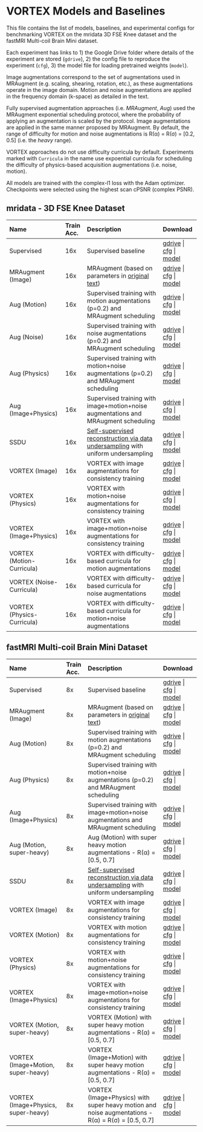 # VORTEX Models and Baselines
This file contains the list of models, baselines, and experimental configs for benchmarking VORTEX on the mridata 3D FSE Knee dataset and the fastMRI Multi-coil Brain Mini dataset.

Each experiment has links to 1) the Google Drive folder where details of the experiment are stored (`gdrive`), 2) the config file to reproduce the experiment (`cfg`), 3) the model file for loading pretrained weights (`model`).

Image augmentations correspond to the set of augmentations used in MRAugment (e.g. scaling, shearing, rotation, etc.), as these augmentations operate in the image domain. Motion and noise augmentations are applied in the frequency domain (k-space) as detailed in the text.

Fully supervised augmentation approaches (i.e. *MRAugment*, *Aug*) used the MRAugment exponential scheduling protocol, where the probability of applying an augmentation is scaled by the protocol. Image augmentations are applied in the same manner proposed by MRAugment. By default, the range of difficulty for motion and noise augmentations is R(α) = R(σ) = [0.2, 0.5] (i.e. the *heavy* range).

VORTEX approaches do not use difficulty curricula by default. Experiments marked with `Curricula` in the name use expoential curricula for scheduling the difficulty of physics-based acquisition augmentations (i.e. noise, motion).

All models are trained with the complex-l1 loss with the Adam optimizer. Checkpoints were selected using the highest scan cPSNR (complex PSNR).


## mridata - 3D FSE Knee Dataset

| Name                       | Train Acc.   | Description                                                                                                                   | Download                                                                                                                                                                                                                                                                                   |
|:---------------------------|:-------------|:------------------------------------------------------------------------------------------------------------------------------|:-------------------------------------------------------------------------------------------------------------------------------------------------------------------------------------------------------------------------------------------------------------------------------------------|
| Supervised                 | 16x          | Supervised baseline                                                                                                           | [gdrive](https://drive.google.com/drive/folders/1LGCdh88a9nqpZP5zSyKQS97rW0jjvnnE?usp=sharing) \| [cfg](https://drive.google.com/file/d/1w9WbObfugSvqRWz7XlXgBtTmS__T5nkj/view?usp=sharing) \| [model](https://drive.google.com/file/d/1LmCHFIQDzr2MbSibvU8Pj_iKPvGdJ2Dd/view?usp=sharing) |
| MRAugment (Image)          | 16x          | MRAugment (based on parameters in [original text](https://arxiv.org/abs/2106.14947))                                          | [gdrive](https://drive.google.com/drive/folders/1yFj7rL5z0wzukck_b0NUOY54AT83ilPL?usp=sharing) \| [cfg](https://drive.google.com/file/d/1SjHN1ip7Q3I1oiYrZmPr-JG7FLqlmHBS/view?usp=sharing) \| [model](https://drive.google.com/file/d/1cGNctKbU9Y9fCIbhJOLUO-xmNPPOw22L/view?usp=sharing) |
| Aug (Motion)               | 16x          | Supervised training with motion augmentations (p=0.2) and MRAugment scheduling                                                | [gdrive](https://drive.google.com/drive/folders/1wG952ygITGwr0Asd04OMr89gg6SFJu5J?usp=sharing) \| [cfg](https://drive.google.com/file/d/1BVrJQ84czbmXUZ3Dn8eMNVIA0ZO-ObZC/view?usp=sharing) \| [model](https://drive.google.com/file/d/1LRuzy3GuRpwJnsDXsMQmYzOj7-mZkuOw/view?usp=sharing) |
| Aug (Noise)                | 16x          | Supervised training with noise augmentations (p=0.2) and MRAugment scheduling                                                 | [gdrive](https://drive.google.com/drive/folders/112IBEyaCpFg3fOQfWPO3Qpt65EnUP7tY?usp=sharing) \| [cfg](https://drive.google.com/file/d/1iCPlR8xDkWriPKPyZYXG2t7GOSL20k5M/view?usp=sharing) \| [model](https://drive.google.com/file/d/1b5FBhMw8CHSoOkYfCVaOuhQT2UU3K4GR/view?usp=sharing) |
| Aug (Physics)              | 16x          | Supervised training with motion+noise augmentations (p=0.2) and MRAugment scheduling                                          | [gdrive](https://drive.google.com/drive/folders/10lpNKluD9hylNIZb58Fs_6eKhvdbh6sn?usp=sharing) \| [cfg](https://drive.google.com/file/d/1ll6QuEiX722rd88keq0BtPt-MntpOqqT/view?usp=sharing) \| [model](https://drive.google.com/file/d/1Igry2B2_H6xcWUchHm9pJGK1wrEYK1BW/view?usp=sharing) |
| Aug (Image+Physics)        | 16x          | Supervised training with image+motion+noise augmentations and MRAugment scheduling                                            | [gdrive](https://drive.google.com/drive/folders/1iU24y6qjE2Y1DFrc-dgbTTOSd-KjctYr?usp=sharing) \| [cfg](https://drive.google.com/file/d/1mdRKuN4LfBLLiI342WBueroZUKEmIQz6/view?usp=sharing) \| [model](https://drive.google.com/file/d/1cdbrZxIYljcsTt7wKS89p8HmysDWgS5t/view?usp=sharing) |
| SSDU                       | 16x          | [Self-supervised reconstruction via data undersampling](https://pubmed.ncbi.nlm.nih.gov/32614100/) with uniform undersampling | [gdrive](https://drive.google.com/drive/folders/14H0MCPR7OxmxD5hCckZZvaaxh4chtD-g?usp=sharing) \| [cfg](https://drive.google.com/file/d/1SUzQxFahnc_0HDmrV9hVJdQpjwtF2lCt/view?usp=sharing) \| [model](https://drive.google.com/file/d/1Iz3XFYf1kQWq3Qq-V01MbuMaHkuFum3i/view?usp=sharing) |
| VORTEX (Image)             | 16x          | VORTEX with image augmentations for consistency training                                                                      | [gdrive](https://drive.google.com/drive/folders/1BrVIS9McWevQkrgnPqlqNEuEr08giPDI?usp=sharing) \| [cfg](https://drive.google.com/file/d/1evUFuIc02fB_Xnwl1tv2L0TMPCOnehfI/view?usp=sharing) \| [model](https://drive.google.com/file/d/1HWmq9VxWNDdR3otvzURvd5_moq7BTvRW/view?usp=sharing) |
| VORTEX (Physics)           | 16x          | VORTEX with motion+noise augmentations for consistency training                                                               | [gdrive](https://drive.google.com/drive/folders/1U-QYKFGrMoDwIqthlhNgx9uJL3xu00di?usp=sharing) \| [cfg](https://drive.google.com/file/d/1KlV0aaUQRpuqbLQPQIeqE-L3Gcx3kIjq/view?usp=sharing) \| [model](https://drive.google.com/file/d/1Nor54dU-GIX-UIvqK5uEZqDNafn4E1W2/view?usp=sharing) |
| VORTEX (Image+Physics)     | 16x          | VORTEX with image+motion+noise augmentations for consistency training                                                         | [gdrive](https://drive.google.com/drive/folders/12lLKDTn0MjWYIv98TM77nH9SfEjoSRn3?usp=sharing) \| [cfg](https://drive.google.com/file/d/1mtwsNZglb5ncY5_sZX5oUVgFGLF1cuj4/view?usp=sharing) \| [model](https://drive.google.com/file/d/1LgZdoXL8LVidwRxwk0p3vqfJ8nkVV_sd/view?usp=sharing) |
| VORTEX (Motion-Curricula)  | 16x          | VORTEX with difficulty-based curricula for motion augmentations                                                               | [gdrive](https://drive.google.com/drive/folders/1OOQdSLCE1DhrvCA-A6Py98kXroaySbOV?usp=sharing) \| [cfg](https://drive.google.com/file/d/1on-AxdIzq8fkshPcjKdg_ap50SxFoROY/view?usp=sharing) \| [model](https://drive.google.com/file/d/1j_Ps_Ldbzy7euBWwP_Cx2uVQ9w6xYn2I/view?usp=sharing) |
| VORTEX (Noise-Curricula)   | 16x          | VORTEX with difficulty-based curricula for noise augmentations                                                                | [gdrive](https://drive.google.com/drive/folders/1iXntwR7LAoGAbcyc0vWbXTOPIc8FqpVP?usp=sharing) \| [cfg](https://drive.google.com/file/d/1dq7NAIo2p6beIu5sRqbuGLFApuCK2QkL/view?usp=sharing) \| [model](https://drive.google.com/file/d/1GTUl-F1VYsR-jxRR2VXwGYqAzFEWwPB_/view?usp=sharing) |
| VORTEX (Physics-Curricula) | 16x          | VORTEX with difficulty-based curricula for motion+noise augmentations                                                         | [gdrive](https://drive.google.com/drive/folders/1U1rvrwtv_7NKacwyokeKOQZDFTR3l86x?usp=sharing) \| [cfg](https://drive.google.com/file/d/1vmV33t7fD6LRG82fEIlnlyIlTEZCJGnj/view?usp=sharing) \| [model](https://drive.google.com/file/d/10vlCrXQEGmLrOEvR6GJ6XcvyNyzGZJat/view?usp=sharing) |

## fastMRI Multi-coil Brain Mini Dataset
| Name                                | Train Acc.   | Description                                                                                                                   | Download                                                                                                                                                                                                                                                                                   |
|:------------------------------------|:-------------|:------------------------------------------------------------------------------------------------------------------------------|:-------------------------------------------------------------------------------------------------------------------------------------------------------------------------------------------------------------------------------------------------------------------------------------------|
| Supervised                          | 8x           | Supervised baseline                                                                                                           | [gdrive](https://drive.google.com/drive/folders/18vp9KZRFagxJ6LKpSJrZ0H_1NUNx_i3z?usp=sharing) \| [cfg](https://drive.google.com/file/d/1TT1YZmpl70ICNXSoaxBE5yE5qcKNJqhZ/view?usp=sharing) \| [model](https://drive.google.com/file/d/18YUHpCmfQqVtVG8qN8eWo2lhecwyOhAU/view?usp=sharing) |
| MRAugment (Image)                   | 8x           | MRAugment (based on parameters in [original text](https://arxiv.org/abs/2106.14947))                                          | [gdrive](https://drive.google.com/drive/folders/1jnf7632UIXqc0jbnsQoJG03XpLdavqno?usp=sharing) \| [cfg](https://drive.google.com/file/d/1Qol3G_CVP_mDBrPPNNArXxMefJzGb0uc/view?usp=sharing) \| [model](https://drive.google.com/file/d/1Pad1j2CQ6dg6WWvPD3S7wR8IPZlZZUfA/view?usp=sharing) |
| Aug (Motion)                        | 8x           | Supervised training with motion augmentations (p=0.2) and MRAugment scheduling                                                | [gdrive](https://drive.google.com/drive/folders/1f-37eJQetL-1gtAOQiqUMekzptvtVWHE?usp=sharing) \| [cfg](https://drive.google.com/file/d/1t3CT4W1K1WFwGaOG29zuu2i0CoA6khIB/view?usp=sharing) \| [model](https://drive.google.com/file/d/1JCmtkhS7M_HrhMWdc6fZTDeESI1losRQ/view?usp=sharing) |
| Aug (Physics)                       | 8x           | Supervised training with motion+noise augmentations (p=0.2) and MRAugment scheduling                                          | [gdrive](https://drive.google.com/drive/folders/1oYjuYs-FZELSI-v0eLQD_DzeuNCSOddG?usp=sharing) \| [cfg](https://drive.google.com/file/d/1_tSgLs8F1bIdafe8Hzi-xzJLrbcatpeE/view?usp=sharing) \| [model](https://drive.google.com/file/d/1CzTyfz18sqIfbLJ_YYU_CkMs_tq0Ohzm/view?usp=sharing) |
| Aug (Image+Physics)                 | 8x           | Supervised training with image+motion+noise augmentations and MRAugment scheduling                                            | [gdrive](https://drive.google.com/drive/folders/1YmgzAd10MSQuVoYK4i9ETp80o1FyG2GN?usp=sharing) \| [cfg](https://drive.google.com/file/d/1otLRxcthXPs2CCSkfUicnOyg9jZ62UQZ/view?usp=sharing) \| [model](https://drive.google.com/file/d/1RTKEtv_eOjuPHpA2x7Vzl-GTDDYL_YMg/view?usp=sharing) |
| Aug (Motion, super-heavy)           | 8x           | Aug (Motion) with super heavy motion augmentations - R(α) = [0.5, 0.7]                                                        | [gdrive](https://drive.google.com/drive/folders/16FHKM0DVhzT3xORtQWoyqD9IzTkVTWhV?usp=sharing) \| [cfg](https://drive.google.com/file/d/1C-w8wyNtJZfoLKQVLNJvZCEbYU6_0YAL/view?usp=sharing) \| [model](https://drive.google.com/file/d/19W9aEoFlzurmKLR3O-r0Yk_hoGpnb1P2/view?usp=sharing) |
| SSDU                                | 8x           | [Self-supervised reconstruction via data undersampling](https://pubmed.ncbi.nlm.nih.gov/32614100/) with uniform undersampling | [gdrive](https://drive.google.com/drive/folders/1v2oSpMOPrlrOyH9iSBHO-7eUtf1anSzf?usp=sharing) \| [cfg](https://drive.google.com/file/d/14bl8z8FhT5KJRepsxNXftI1waZIUggdT/view?usp=sharing) \| [model](https://drive.google.com/file/d/1hxN-L5LDUJNDurf-IJMH_a-0E0dnhWMR/view?usp=sharing) |
| VORTEX (Image)                      | 8x           | VORTEX with image augmentations for consistency training                                                                      | [gdrive](https://drive.google.com/drive/folders/1_0il_R0ZkcLHhpb4eVrsjOYYOG38hD0B?usp=sharing) \| [cfg](https://drive.google.com/file/d/1s-FPFfiXeaXoj_R7uftNrhN_kO0uhEBc/view?usp=sharing) \| [model](https://drive.google.com/file/d/1wecOH6X_-CFvKRo2ByOM2YdTh6i9Y_fe/view?usp=sharing) |
| VORTEX (Motion)                     | 8x           | VORTEX with motion augmentations for consistency training                                                                     | [gdrive](https://drive.google.com/drive/folders/17mR2M0Ig8QlQ73O-8icgQeIWc_YDUxzD?usp=sharing) \| [cfg](https://drive.google.com/file/d/1FP50C-LHfAhdjFQdTHl4Z_e_aaBfRqhH/view?usp=sharing) \| [model](https://drive.google.com/file/d/1UXW_JLcugDR8vxDHPkwZ6unNBwcYAcaP/view?usp=sharing) |
| VORTEX (Physics)                    | 8x           | VORTEX with motion+noise augmentations for consistency training                                                               | [gdrive](https://drive.google.com/drive/folders/1hiVX6sy10AEowvjUP1wsvfVDWd025nE0?usp=sharing) \| [cfg](https://drive.google.com/file/d/1UNhl7a8USfYToBlk6VORpWkCQDDf36Vo/view?usp=sharing) \| [model](https://drive.google.com/file/d/1Wb43zOC4mHSIB6w7RU0Z8JLBBkGGlFdv/view?usp=sharing) |
| VORTEX (Image+Physics)              | 8x           | VORTEX with image+motion+noise augmentations for consistency training                                                         | [gdrive](https://drive.google.com/drive/folders/1p5r51YhzKIGgXW3Ng_XaiJ0BYDb4Rz3x?usp=sharing) \| [cfg](https://drive.google.com/file/d/1GbXENHOaDPnAifkLD5DFJpShQDX_4c8e/view?usp=sharing) \| [model](https://drive.google.com/file/d/1JzE9y_EEfK_VqeaJhvgt7fgRg1Kt-Q2v/view?usp=sharing) |
| VORTEX (Motion, super-heavy)        | 8x           | VORTEX (Motion) with super heavy motion augmentations - R(α) = [0.5, 0.7]                                                     | [gdrive](https://drive.google.com/drive/folders/1ZnNfHF3zy-UFOWGtfUIG4FAMe9nRQXCU?usp=sharing) \| [cfg](https://drive.google.com/file/d/11QorwixMYRZ7UYsK_W4fvwaaKzz2HLoE/view?usp=sharing) \| [model](https://drive.google.com/file/d/1BnYaQbVXP5noCVEYMzcfZEQhk0MZKFv_/view?usp=sharing) |
| VORTEX (Image+Motion, super-heavy)  | 8x           | VORTEX (Image+Motion) with super heavy motion augmentations - R(α) = [0.5, 0.7]                                               | [gdrive](https://drive.google.com/drive/folders/1j2IFSX3jRh6i4fZNe0yHKScYmLYc2rY2?usp=sharing) \| [cfg](https://drive.google.com/file/d/19FeJs95FWXZZ3aVhYQcIXzI4gM_yyyjC/view?usp=sharing) \| [model](https://drive.google.com/file/d/1PBXzxYE9t7JaMxhvpSReMC63s17TyoXc/view?usp=sharing) |
| VORTEX (Image+Physics, super-heavy) | 8x           | VORTEX (Image+Physics) with super heavy motion and noise augmentations - R(α) = R(σ) = [0.5, 0.7]                             | [gdrive](https://drive.google.com/drive/folders/1FMn9v7X5Tcw6P36J_qag-sikgjD0v9c2?usp=sharing) \| [cfg](https://drive.google.com/file/d/1VkOsjD07cOmdYJYK2pWJq3fW4d1bCo6G/view?usp=sharing) \| [model](https://drive.google.com/file/d/1G-_ckXo34Dw-nzrqIeJ803HDW1x04ZJS/view?usp=sharing) |